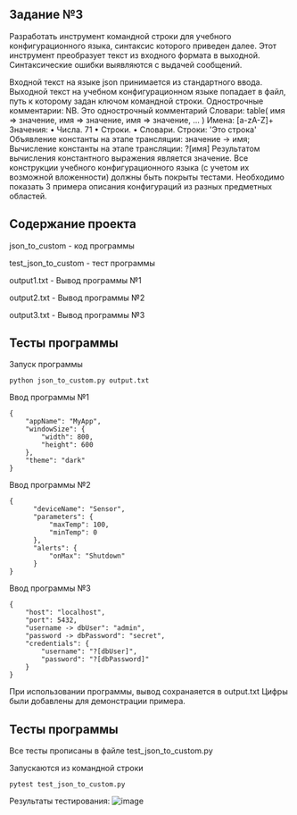 
## Задание №3
Разработать инструмент командной строки для учебного конфигурационного
языка, синтаксис которого приведен далее. Этот инструмент преобразует текст из
входного формата в выходной. Синтаксические ошибки выявляются с выдачей
сообщений.

Входной текст на языке json принимается из стандартного ввода. Выходной
текст на учебном конфигурационном языке попадает в файл, путь к которому
задан ключом командной строки.
Однострочные комментарии:
NB. Это однострочный комментарий
Словари:
table(
 имя => значение,
 имя => значение,
 имя => значение,
 ...
)
Имена:
[a-zA-Z]+
Значения:
• Числа.
71
• Строки.
• Словари.
Строки:
'Это строка'
Объявление константы на этапе трансляции:
значение -> имя;
Вычисление константы на этапе трансляции:
?[имя]
Результатом вычисления константного выражения является значение.
Все конструкции учебного конфигурационного языка (с учетом их
возможной вложенности) должны быть покрыты тестами. Необходимо показать 3
примера описания конфигураций из разных предметных областей.

## Cодержание проекта

json_to_custom - код программы

test_json_to_custom - тест программы


output1.txt - Вывод программы №1

output2.txt - Вывод программы №2

output3.txt - Вывод программы №3

## Тесты программы

Запуск программы 

``` python json_to_custom.py output.txt ```

Ввод программы №1
```
{
    "appName": "MyApp",
    "windowSize": {
        "width": 800,
        "height": 600
    },
    "theme": "dark"
}
```

Ввод программы №2
```   
{
      "deviceName": "Sensor",
      "parameters": {
          "maxTemp": 100,
          "minTemp": 0
      },
      "alerts": {
          "onMax": "Shutdown"
      }
}
```

Ввод программы №3
```
{
    "host": "localhost",
    "port": 5432,
    "username -> dbUser": "admin",
    "password -> dbPassword": "secret",
    "credentials": {
        "username": "?[dbUser]",
        "password": "?[dbPassword]"
    }
}
```

При использовании программы, вывод сохранаяется в output.txt
Цифры были добавлены для демонстрации примера.

## Тесты программы 

Все тесты прописаны в файле test_json_to_custom.py

Запускаются из командной строки

``` pytest test_json_to_custom.py ```

Результаты тестирования:
![image](https://github.com/user-attachments/assets/43b7ac6c-de15-4ac4-9fd3-5f8007274338)




